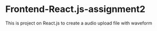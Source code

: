# Frontend-React.js-assignment2
This is project on React.js to create a audio upload file with waveform
